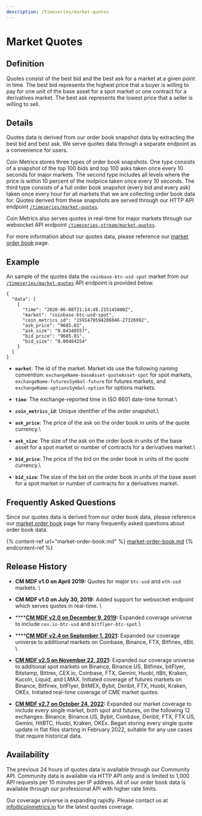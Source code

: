 ```yaml
---
description: /timeseries/market-quotes
---
```


# Market Quotes

## **Definition**

Quotes consist of the best bid and the best ask for a market at a given point in time. The best bid represents the highest price that a buyer is willing to pay for one unit of the base asset for a spot market or one contract for a derivatives market. The best ask represents the lowest price that a seller is willing to sell.&#x20;

## Details

Quotes data is derived from our order book snapshot data by extracting the best bid and best ask. We serve quotes data through a separate endpoint as a convenience for users.&#x20;

Coin Metrics stores three types of order book snapshots. One type consists of a snapshot of the top 100 bids and top 100 asks taken once every 10 seconds for major markets. The second type includes all levels where the price is within 10 percent of the midprice taken once every 10 seconds. The third type consists of a full order book snapshot (every bid and every ask) taken once every hour for all markets that we are collecting order book data for. Quotes derived from these snapshots are served through our HTTP API endpoint [`/timeseries/market-quotes`](https://docs.coinmetrics.io/api/v4#operation/getTimeseriesMarketQuotes).&#x20;

Coin Metrics also serves quotes in real-time for major markets through our websocket API endpoint [`/timeseries-stream/market-quotes`](https://docs.coinmetrics.io/api/v4#operation/getTimeseriesStreamMarketQuotes).&#x20;

For more information about our quotes data, please reference our [market order book](https://docs.coinmetrics.io/market-data/market-order-book) page.&#x20;

## **Example**

An sample of the quotes data the `coinbase-btc-usd-spot` market from our [`/timeseries/market-quotes`](https://docs.coinmetrics.io/api/v4#operation/getTimeseriesMarketQuotes) API endpoint is provided below.

```
{
  "data": [
    {
      "time": "2020-06-08T21:14:48.215145000Z",
      "market": "coinbase-btc-usd-spot",
      "coin_metrics_id": "1591479594286046-27326992",
      "ask_price": "9685.02",
      "ask_size": "0.04340557",
      "bid_price": "9685.01",
      "bid_size": "0.00484254"
    }
  ]
}
```

*   **`market`**:  The id of the market. Market ids use the following naming convention: `exchangeName-baseAsset-quoteAsset-spot` for spot markets, `exchangeName-futuresSymbol-future` for futures markets, and `exchangeName-optionsSymbol-option` for options markets.&#x20;


* **`time`**:  The exchange-reported time in ISO 8601 date-time format.\

* **`coin_metrics_id`**:   Unique identifier of the order snapshot.\

* **`ask_price`**:  The price of the ask on the order book in units of the quote currency.\

* **`ask_size`**: The size of the ask on the order book in units of the base asset for a spot market or number of contracts for a derivatives market.\

* **`bid_price`**:  The price of the bid on the order book in units of the quote currency.\

* **`bid_size`**: The size of the bid on the order book in units of the base asset for a spot market or number of contracts for a derivatives market.

## Frequently Asked Questions&#x20;

Since our quotes data is derived from our order book data, please reference our [market order book](https://docs.coinmetrics.io/market-data/market-order-book) page for many frequently asked questions about order book data.&#x20;

{% content-ref url="market-order-book.md" %}
[market-order-book.md](market-order-book.md)
{% endcontent-ref %}

## **Release History**

* **CM MDF v1.0 on April 2019:** Quotes for major `btc-usd` and `eth-usd` markets. \

* **CM MDF v1.0 on July 30, 2019:** Added support for websocket endpoint which serves quotes in real-time. \

* ****[**CM MDF v2.0 on December 9, 2019**](https://coinmetrics.io/release-of-cm-market-data-feed-version-2-0/)**:** Expanded coverage universe to include `cex.io-btc-usd` and  `bitflyer-btc-spot`.\

* ****[**CM MDF v2.4 on September 1, 2021**](https://coinmetrics.io/cm-market-data-feed-v2-4-release-notes/)**:** Expanded our coverage universe to additional markets on Coinbase, Binance, FTX, Bitfinex, itBit. \

*   [**CM MDF v2.5 on November 22, 2021**](https://coinmetrics.io/cm-market-data-feed-v2-5-release-notes/)**:** Expanded our coverage universe to additional spot markets on Binance, Binance.US, Bitfinex, bitFlyer, Bitstamp, Bittrex, CEX.io, Coinbase, FTX, Gemini, Huobi, itBit, Kraken, Kucoin, Liquid, and LMAX. Initiated coverage of futures markets on Binance, Bitfinex, bitFlyer, BitMEX, Bybit, Deribit, FTX, Huobi, Kraken, OKEx. Initiated real-time coverage of CME market quotes.        &#x20;

    &#x20;                                  &#x20;
* [**CM MDF v2.7 on October 24, 2022**](https://coinmetrics.io/cm-market-data-feed-v2-7-release-notes/)**:** Expanded our market coverage to include every single market, both spot and futures, on the following 12 exchanges: Binance, Binance.US, Bybit, Coinbase, Deribit, FTX, FTX.US, Gemini, HitBTC, Huobi, Kraken, OKEx. Began storing every single quote update in flat files starting in February 2022, suitable for any use cases that require historical data.

## **Availability**

The previous 24 hours of quotes data is available through our Community API.  Community data is available via HTTP API only and is limited to 1,000 API requests per 10 minutes per IP address. All of our order book data is available through our professional API with higher rate limits. &#x20;

Our coverage universe is expanding rapidly. Please contact us at info@coinmetrics.io for the latest quotes coverage.&#x20;
